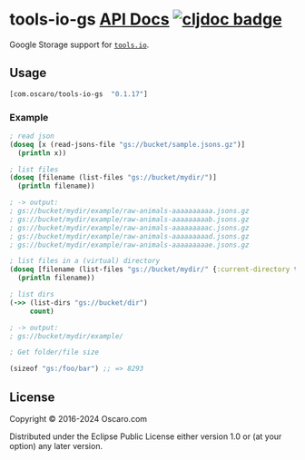 # tools-io-gs [API Docs](https://cljdoc.org/d/com.oscaro/tools-io-gs/0.1.6/doc/readme) [![cljdoc badge](https://cljdoc.org/badge/com.oscaro/tools-io-gs)](https://cljdoc.org/d/com.oscaro/tools-io-gs/CURRENT)

Google Storage support for [`tools.io`](https://github.com/oscaro/tools-io).

## Usage

```clojure
[com.oscaro/tools-io-gs  "0.1.17"]
```

### Example

```clojure
; read json
(doseq [x (read-jsons-file "gs://bucket/sample.jsons.gz")]
  (println x))

; list files
(doseq [filename (list-files "gs://bucket/mydir/")]
  (println filename))

; -> output:
; gs://bucket/mydir/example/raw-animals-aaaaaaaaaa.jsons.gz
; gs://bucket/mydir/example/raw-animals-aaaaaaaaab.jsons.gz
; gs://bucket/mydir/example/raw-animals-aaaaaaaaac.jsons.gz
; gs://bucket/mydir/example/raw-animals-aaaaaaaaad.jsons.gz
; gs://bucket/mydir/example/raw-animals-aaaaaaaaae.jsons.gz

; list files in a (virtual) directory
(doseq [filename (list-files "gs://bucket/mydir/" {:current-directory true})]
  (println filename))

; list dirs
(->> (list-dirs "gs://bucket/dir")
     count)

; -> output:
; gs://bucket/mydir/example/

; Get folder/file size

(sizeof "gs:/foo/bar") ;; => 8293

```

## License

Copyright © 2016-2024 Oscaro.com

Distributed under the Eclipse Public License either version 1.0 or (at your
option) any later version.
